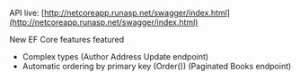 API live: [http://netcoreapp.runasp.net/swagger/index.html](http://netcoreapp.runasp.net/swagger/index.html)

New EF Core features featured

- Complex types (Author Address Update endpoint)
- Automatic ordering by primary key (Order()) (Paginated Books endpoint)
